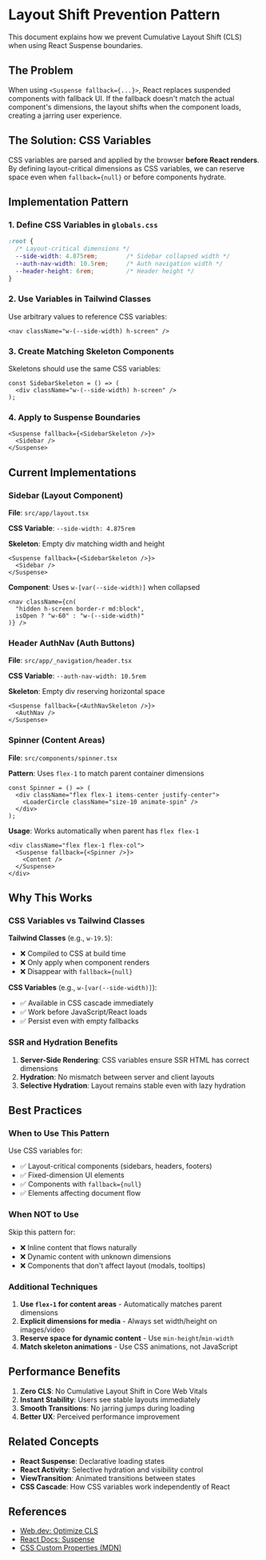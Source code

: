 # Layout Shift Prevention Pattern

This document explains how we prevent Cumulative Layout Shift (CLS) when using React Suspense boundaries.

## The Problem

When using `<Suspense fallback={...}>`, React replaces suspended components with fallback UI. If the fallback doesn't match the actual component's dimensions, the layout shifts when the component loads, creating a jarring user experience.

## The Solution: CSS Variables

CSS variables are parsed and applied by the browser **before React renders**. By defining layout-critical dimensions as CSS variables, we can reserve space even when `fallback={null}` or before components hydrate.

## Implementation Pattern

### 1. Define CSS Variables in `globals.css`

```css
:root {
  /* Layout-critical dimensions */
  --side-width: 4.875rem;        /* Sidebar collapsed width */
  --auth-nav-width: 10.5rem;     /* Auth navigation width */
  --header-height: 6rem;         /* Header height */
}
```

### 2. Use Variables in Tailwind Classes

Use arbitrary values to reference CSS variables:

```tsx
<nav className="w-(--side-width) h-screen" />
```

### 3. Create Matching Skeleton Components

Skeletons should use the same CSS variables:

```tsx
const SidebarSkeleton = () => (
  <div className="w-(--side-width) h-screen" />
);
```

### 4. Apply to Suspense Boundaries

```tsx
<Suspense fallback={<SidebarSkeleton />}>
  <Sidebar />
</Suspense>
```

## Current Implementations

### Sidebar (Layout Component)

**File**: `src/app/layout.tsx`

**CSS Variable**: `--side-width: 4.875rem`

**Skeleton**: Empty div matching width and height
```tsx
<Suspense fallback={<SidebarSkeleton />}>
  <Sidebar />
</Suspense>
```

**Component**: Uses `w-[var(--side-width)]` when collapsed
```tsx
<nav className={cn(
  "hidden h-screen border-r md:block",
  isOpen ? "w-60" : "w-(--side-width)"
)} />
```

### Header AuthNav (Auth Buttons)

**File**: `src/app/_navigation/header.tsx`

**CSS Variable**: `--auth-nav-width: 10.5rem`

**Skeleton**: Empty div reserving horizontal space
```tsx
<Suspense fallback={<AuthNavSkeleton />}>
  <AuthNav />
</Suspense>
```

### Spinner (Content Areas)

**File**: `src/components/spinner.tsx`

**Pattern**: Uses `flex-1` to match parent container dimensions
```tsx
const Spinner = () => (
  <div className="flex flex-1 items-center justify-center">
    <LoaderCircle className="size-10 animate-spin" />
  </div>
);
```

**Usage**: Works automatically when parent has `flex flex-1`
```tsx
<div className="flex flex-1 flex-col">
  <Suspense fallback={<Spinner />}>
    <Content />
  </Suspense>
</div>
```

## Why This Works

### CSS Variables vs Tailwind Classes

**Tailwind Classes** (e.g., `w-19.5`):
- ❌ Compiled to CSS at build time
- ❌ Only apply when component renders
- ❌ Disappear with `fallback={null}`

**CSS Variables** (e.g., `w-[var(--side-width)]`):
- ✅ Available in CSS cascade immediately
- ✅ Work before JavaScript/React loads
- ✅ Persist even with empty fallbacks

### SSR and Hydration Benefits

1. **Server-Side Rendering**: CSS variables ensure SSR HTML has correct dimensions
2. **Hydration**: No mismatch between server and client layouts
3. **Selective Hydration**: Layout remains stable even with lazy hydration

## Best Practices

### When to Use This Pattern

Use CSS variables for:
- ✅ Layout-critical components (sidebars, headers, footers)
- ✅ Fixed-dimension UI elements
- ✅ Components with `fallback={null}`
- ✅ Elements affecting document flow

### When NOT to Use

Skip this pattern for:
- ❌ Inline content that flows naturally
- ❌ Dynamic content with unknown dimensions
- ❌ Components that don't affect layout (modals, tooltips)

### Additional Techniques

1. **Use `flex-1` for content areas** - Automatically matches parent dimensions
2. **Explicit dimensions for media** - Always set width/height on images/video
3. **Reserve space for dynamic content** - Use `min-height`/`min-width`
4. **Match skeleton animations** - Use CSS animations, not JavaScript

## Performance Benefits

1. **Zero CLS**: No Cumulative Layout Shift in Core Web Vitals
2. **Instant Stability**: Users see stable layouts immediately
3. **Smooth Transitions**: No jarring jumps during loading
4. **Better UX**: Perceived performance improvement

## Related Concepts

- **React Suspense**: Declarative loading states
- **React Activity**: Selective hydration and visibility control
- **ViewTransition**: Animated transitions between states
- **CSS Cascade**: How CSS variables work independently of React

## References

- [Web.dev: Optimize CLS](https://web.dev/articles/optimize-cls)
- [React Docs: Suspense](https://react.dev/reference/react/Suspense)
- [CSS Custom Properties (MDN)](https://developer.mozilla.org/en-US/docs/Web/CSS/Using_CSS_custom_properties)

